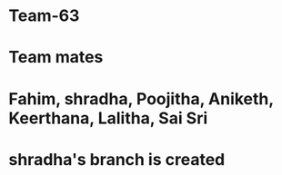 # Team-63
# Team mates
# Fahim, shradha, Poojitha, Aniketh, Keerthana, Lalitha, Sai Sri
# shradha's branch is created

